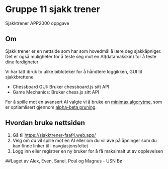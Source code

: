 # Gruppe 11 sjakk trener
Sjakktrener APP2000 oppgave

## Om
Sjakk trener er en nettside som har som hovedmål å lære deg sjakkåpniger. Det er også muligheter for å teste seg mot en AI(datamakskin) for å teste dine ferdigheter

Vi har tatt ibruk to ulike bibloteker for å håndtere loggikken, GUI til sjakkbrettene
- Chessboard GUI: Bruker chessboard.js sitt API
- Game Mechanics: Bruker chess.js sitt API

For å spille mot en avansert AI valgte vi å bruke en [minimax algorytme](https://www.chessprogramming.org/Minimax), som er optiamlisert gjennom [alpha-beta pruning](https://en.wikipedia.org/wiki/Alpha–beta_pruning).

## Hvordan bruke nettsiden
1. Gå til https://sjakktrener-faaf4.web.app/
2. Velg om du vil spille mot en AI eller om du vil øve på åpninger som du kan finne linker til i navgiasjonsfeltet
3. Logg inn eller registrer en ny bruker for å få maksimalt ut av opplevelsen 

##Laget av
Alex, Even, Sanel, Poul og Magnus - USN Bø
